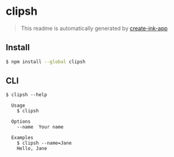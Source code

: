 # clipsh

> This readme is automatically generated by [create-ink-app](https://github.com/vadimdemedes/create-ink-app)

## Install

```bash
$ npm install --global clipsh
```

## CLI

```
$ clipsh --help

  Usage
    $ clipsh

  Options
    --name  Your name

  Examples
    $ clipsh --name=Jane
    Hello, Jane
```
